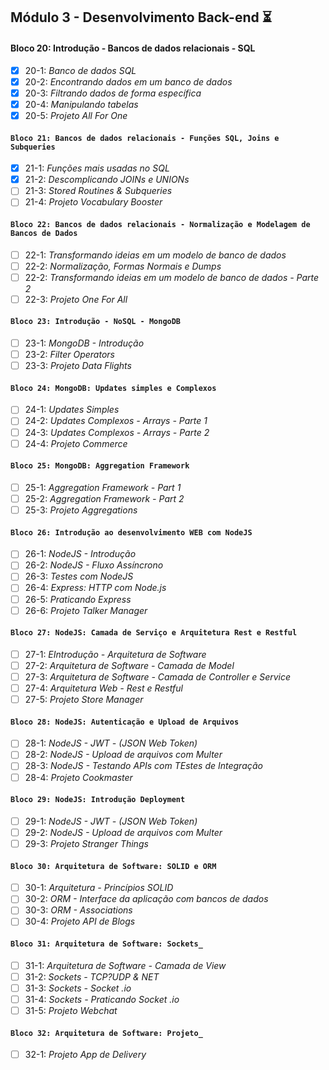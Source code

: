 ## Módulo 3 - Desenvolvimento Back-end :hourglass_flowing_sand:

#### Bloco 20: Introdução - Bancos de dados relacionais - SQL
- [x] 20-1: _Banco de dados SQL_
- [x] 20-2: _Encontrando dados em um banco de dados_
- [x] 20-3: _Filtrando dados de forma específica_
- [x] 20-4: _Manipulando tabelas_
- [x] 20-5: _Projeto All For One_

#### `Bloco 21: Bancos de dados relacionais - Funções SQL, Joins e Subqueries`
- [x] 21-1: _Funções mais usadas no SQL_
- [x] 21-2: _Descomplicando JOINs e UNIONs_
- [ ] 21-3: _Stored Routines & Subqueries_
- [ ] 21-4: _Projeto Vocabulary Booster_

#### `Bloco 22: Bancos de dados relacionais - Normalização e Modelagem de Bancos de Dados`
- [ ] 22-1: _Transformando ideias em um modelo de banco de dados_
- [ ] 22-2: _Normalização, Formas Normais e Dumps_
- [ ] 22-2: _Transformando ideias em um modelo de banco de dados - Parte 2_
- [ ] 22-3: _Projeto One For All_

#### `Bloco 23: Introdução - NoSQL - MongoDB`
- [ ] 23-1: _MongoDB - Introdução_
- [ ] 23-2: _Filter Operators_
- [ ] 23-3: _Projeto Data Flights_

#### `Bloco 24: MongoDB: Updates simples e Complexos`
- [ ] 24-1: _Updates Simples_
- [ ] 24-2: _Updates Complexos - Arrays - Parte 1_
- [ ] 24-3: _Updates Complexos - Arrays - Parte 2_
- [ ] 24-4: _Projeto Commerce_

#### `Bloco 25: MongoDB: Aggregation Framework`
- [ ] 25-1: _Aggregation Framework - Part 1_
- [ ] 25-2: _Aggregation Framework - Part 2_
- [ ] 25-3: _Projeto Aggregations_

#### `Bloco 26: Introdução ao desenvolvimento WEB com NodeJS`
- [ ] 26-1: _NodeJS - Introdução_
- [ ] 26-2: _NodeJS - Fluxo Assíncrono_
- [ ] 26-3: _Testes com NodeJS_
- [ ] 26-4: _Express: HTTP com Node.js_
- [ ] 26-5: _Praticando Express_
- [ ] 26-6: _Projeto Talker Manager_

#### `Bloco 27: NodeJS: Camada de Serviço e Arquitetura Rest e Restful`
- [ ] 27-1: _EIntrodução - Arquitetura de Software_
- [ ] 27-2: _Arquitetura de Software - Camada de Model_
- [ ] 27-3: _Arquitetura de Software - Camada de Controller e Service_ 
- [ ] 27-4: _Arquitetura Web - Rest e Restful_ 
- [ ] 27-5: _Projeto Store Manager_

#### `Bloco 28: NodeJS: Autenticação e Upload de Arquivos`
- [ ] 28-1: _NodeJS - JWT - (JSON Web Token)_
- [ ] 28-2: _NodeJS - Upload de arquivos com Multer_
- [ ] 28-3: _NodeJS - Testando APIs com TEstes de Integração_
- [ ] 28-4: _Projeto Cookmaster_
  
#### `Bloco 29: NodeJS: Introdução Deployment`
- [ ] 29-1: _NodeJS - JWT - (JSON Web Token)_
- [ ] 29-2: _NodeJS - Upload de arquivos com Multer_
- [ ] 29-3: _Projeto Stranger Things_

#### `Bloco 30: Arquitetura de Software: SOLID e ORM`
- [ ] 30-1: _Arquitetura - Princípios SOLID_
- [ ] 30-2: _ORM - Interface da aplicação com bancos de dados_
- [ ] 30-3: _ORM - Associations_
- [ ] 30-4: _Projeto API de Blogs_

#### `Bloco 31: Arquitetura de Software: Sockets_`
- [ ] 31-1: _Arquitetura de Software - Camada de View_
- [ ] 31-2: _Sockets - TCP?UDP & NET_
- [ ] 31-3: _Sockets - Socket .io_
- [ ] 31-4: _Sockets - Praticando Socket .io_
- [ ] 31-5: _Projeto Webchat_

#### `Bloco 32: Arquitetura de Software: Projeto_`
- [ ] 32-1: _Projeto App de Delivery_

